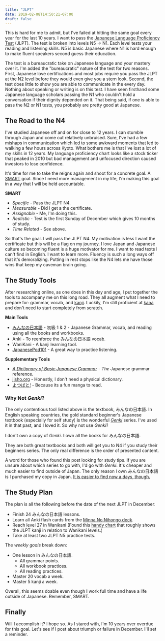 ```yaml
---
title: "JLPT"
date: 2019-02-08T14:50:21-07:00
draft: false
---
```


This is hard for me to admit, but I've failed at hitting the same goal every year for the last 10 years. I want to pass the [Japanese Language Proficiency Test](https://en.wikipedia.org/wiki/Japanese-Language_Proficiency_Test) (JLPT). The test is broken into levels N5 -> N1. Each level tests your reading and listening skills. N5 is basic Japanese where N1 is hard enough to make fluent speakers second guess their education.

The test is a bureaucratic take on Japanese language and your mastery over it. I'm added the "bureaucratic" nature of the test for two reasons. First, Japanese love certifications and most jobs require you pass the JLPT at the N2 level before they would even give you a stern look. Second, the test does little to show you are able to communicate in the every day. Nothing about speaking or writing is on this test. I have seen firsthand some Japanese language scholars passing the N1 who couldn't hold a conversation if their dignity depended on it. That being said, if one is able to pass the N2 or N1 tests, you probably are pretty good at Japanese.

## The Road to the N4

I've studied Japanese off and on for close to 12 years. I can stumble through Japan and come out relatively unbruised. Sure, I've had a few mishaps in communication which led to some awkward moments that led to walking a few hours across Kyoto. What bothers me is that I've lost a lot of my skills in 12 years. My language proficiency chart looks like a stock ticker that peaked in 2010 but bad management and unfocused direction caused investors to lose confidence.

It's time for me to take the reigns again and shoot for a concrete goal. A [SMART](https://en.wikipedia.org/wiki/SMART_criteria) goal. Since I need more management in my life, I'm making this goal in a way that I will be held accountable.

__SMART__
* _Specific_ - Pass the JLPT N4.
* _Measurable_ - Did I get a the certificate.
* _Assignable_ - Me, I'm doing this.
* _Realistic_ - Test is the first Sunday of December which gives 10 months of study.
* _Time Related_ - See above.

So that's the goal. I will pass the JLPT N4. My motivation is less I want the certificate but this will be a flag on my journey. I love Japan and Japanese culture so becoming fluent is a huge motivator for me. I want to read texts I can't find in English. I want to learn more. Fluency is such a long ways off that it's demoralizing. Putting in rest stops like the N4 lets me have those wins that keep my caveman brain going.

## The Study Tools

After researching online, as one does in this day and age, I put together the tools to accompany me on this long road. They all augment what I need to prepare for: grammar, vocab, and [kanji](https://en.wikipedia.org/wiki/Kanji). Luckily, I'm still proficient at [kana](https://en.wikipedia.org/wiki/Kana) and don't need to start completely from scratch.

__Main Tools__

* <span lang="ja-jp">[みんなの日本語](https://shop.whiterabbitjapan.com/pages/minna-no-nihongo) - 初級 1 & 2</span> - Japanese Grammar, vocab, and reading using all the books and workbooks.
* Anki - To reenforce the <span lang="ja-jp">みんなの日本語</span> vocab.
* WaniKani - A kanji learning tool.
* [JapanesePod101](https://www.japanesepod101.com/) - A great way to practice listening.

__Supplementary Tools__

* [_A Dictionary of Basic Japanese Grammar_](https://www.amazon.com/Dictionary-Basic-Japanese-Grammar/dp/4789004546) - _The_ Japanese grammar reference.
* [jisho.org](https://jisho.org/) - Honestly, I don't need a physical dictionary.
* [よつばと!](https://ja.wikipedia.org/wiki/%E3%82%88%E3%81%A4%E3%81%B0%E3%81%A8!) - Because its a fun manga to read.

### Why Not _Genki_?

The only contentious tool listed above is the textbook, <span lang="ja-jp">みんなの日本語</span>. In English speaking countries, the gold standard beginner's Japanese textbook (especially for self study) is the wonderful [_Genki_](https://shop.whiterabbitjapan.com/pages/genki) series. I've used it in that past, and I loved it. So why not use _Genki_?

I don't own a copy of _Genki_. I own all the books for <span lang="ja-jp">みんなの日本語</span>.

They are both great textbooks and both will get you to N4 if you study their beginners series. The only real difference is the order of presented content.

A word for those who found this post looking for study tips. If you are unsure about which series to go with, I'd go with _Genki_. It's cheaper and much easier to find outside of Japan. The only reason I own <span lang="ja-jp">みんなの日本語</span> is I purchased my copy in Japan. [It is easier to find now a days, though.](https://shop.whiterabbitjapan.com/pages/minna-no-nihongo)

## The Study Plan

The plan is all the following before the date of the next JLPT in December:

* Finish 24 <span lang="ja-jp">みんなの日本語</span> lessons.
* Learn all Anki flash cards from the [Minna No Nihongo deck](https://ankiweb.net/shared/info/1847451780).
* Reach level 27 in Wanikani (Found this [handy chart](https://www.wkstats.com/#charts.jlpt) that roughly shows the JLPT kanji in relation to Wanikani levels.)
* Take at least two JLPT N5 practice tests.

The _weekly goals_ break down:

* One lesson in <span lang="ja-jp">みんなの日本語</span>.
  * All grammar points.
  * All workbook practices.
  * All reading practices.
* Master 20 vocab a week.
* Master 5 kanji a week.

Overall, this seems doable even though I work full time and have a life outside of Japanese. Remember, SMART.

## Finally

Will I accomplish it? I hope so. As I stared with, I'm 10 years over overdue for this goal. Let's see if I post about triumph or failure in December. I'll set a reminder.
